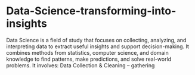 # Data-Science-transforming-into-insights
Data Science is a field of study that focuses on collecting, analyzing, and interpreting data to extract useful insights and support decision-making. It combines methods from statistics, computer science, and domain knowledge to find patterns, make predictions, and solve real-world problems.  It involves:  Data Collection &amp; Cleaning – gathering 
